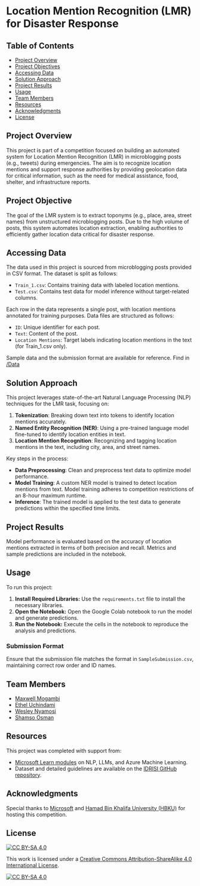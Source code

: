 # Location Mention Recognition (LMR) for Disaster Response

## Table of Contents
- [Project Overview](#project-overview)
- [Project Objectives](#project-objectives)
- [Accessing Data](#accessing-data)
- [Solution Approach](#solution-approach)
- [Project Results](#project-results)
- [Usage](#usage)
- [Team Members](#team-members)
- [Resources](#resources)
- [Acknowledgments](#acknowledgments)
- [License](#license)

## Project Overview

This project is part of a competition focused on building an automated system for Location Mention Recognition (LMR) in microblogging posts (e.g., tweets) during emergencies. The aim is to recognize location mentions and support response authorities by providing geolocation data for critical information, such as the need for medical assistance, food, shelter, and infrastructure reports.

## Project Objective

The goal of the LMR system is to extract toponyms (e.g., place, area, street names) from unstructured microblogging posts. Due to the high volume of posts, this system automates location extraction, enabling authorities to efficiently gather location data critical for disaster response.

## Accessing Data

The data used in this project is sourced from microblogging posts provided in CSV format. The dataset is split as follows:
- ```Train_1.csv```: Contains training data with labeled location mentions.
- ```Test.csv```: Contains test data for model inference without target-related columns.

Each row in the data represents a single post, with location mentions annotated for training purposes. Data files are structured as follows:
- ```ID```: Unique identifier for each post.
- ```Text```: Content of the post.
- ```Location Mentions```: Target labels indicating location mentions in the text (for Train_1.csv only).

Sample data and the submission format are available for reference. Find in [/Data](./Data/)

## Solution Approach

This project leverages state-of-the-art Natural Language Processing (NLP) techniques for the LMR task, focusing on:
1. **Tokenization**: Breaking down text into tokens to identify location mentions accurately.
2. **Named Entity Recognition (NER)**: Using a pre-trained language model fine-tuned to identify location entities in text.
3. **Location Mention Recognition**: Recognizing and tagging location mentions in the text, including city, area, and street names.

Key steps in the process:
- **Data Preprocessing**: Clean and preprocess text data to optimize model performance.
- **Model Training**: A custom NER model is trained to detect location mentions from text. Model training adheres to competition restrictions of an 8-hour maximum runtime.
- **Inference**: The trained model is applied to the test data to generate predictions within the specified time limits.

## Project Results

Model performance is evaluated based on the accuracy of location mentions extracted in terms of both precision and recall. Metrics and sample predictions are included in the notebook.

## Usage

To run this project:
1. **Install Required Libraries:** Use the `requirements.txt` file to install the necessary libraries.
2. **Open the Notebook:** Open the Google Colab notebook to run the model and generate predictions.
3. **Run the Notebook:** Execute the cells in the notebook to reproduce the analysis and predictions.

### Submission Format
Ensure that the submission file matches the format in `SampleSubmission.csv`, maintaining correct row order and ID names.

## Team Members

- [Maxwell Mogambi]()
- [Ethel Uchindami]()
- [Wesley Nyamosi]()
- [Shamso Osman]()

## Resources

This project was completed with support from:
- [Microsoft Learn modules](https://learn.microsoft.com/) on NLP, LLMs, and Azure Machine Learning.
- Dataset and detailed guidelines are available on the [IDRISI GitHub repository](https://github.com/rsuwaileh/IDRISI/tree/main/LMR).

## Acknowledgments

Special thanks to [Microsoft](https://www.microsoft.com) and [Hamad Bin Khalifa University (HBKU)](https://www.hbku.edu.qa) for hosting this competition.


## License

[![CC BY-SA 4.0][cc-by-sa-shield]][cc-by-sa]

This work is licensed under a
[Creative Commons Attribution-ShareAlike 4.0 International License][cc-by-sa].

[![CC BY-SA 4.0][cc-by-sa-image]][cc-by-sa]

[cc-by-sa]: http://creativecommons.org/licenses/by-sa/4.0/
[cc-by-sa-image]: https://licensebuttons.net/l/by-sa/4.0/88x31.png
[cc-by-sa-shield]: https://img.shields.io/badge/License-CC%20BY--SA%204.0-lightgrey.svg


